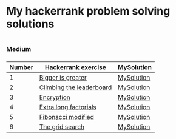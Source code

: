 <H1>My hackerrank problem solving solutions<H1>



<H3>Medium<H3>

|Number| Hackerrank exercise | MySolution |
|------|---------------------|------------|
|1|[Bigger is greater ](https://www.hackerrank.com/challenges/bigger-is-greater/problem)|[MySolution](../master/Medium/Medium/bigger_is_greater_medium.h)|
|2|[Climbing the leaderboard ](https://www.hackerrank.com/challenges/climbing-the-leaderboard/problem)|[MySolution](../master/Medium/Medium/climbing_the_leaderboard_medium.h)|
|3|[Encryption ](https://www.hackerrank.com/challenges/encryption/problem)|[MySolution](../master/Medium/Medium/encryption_medium.h)|
|4|[Extra long factorials ](https://www.hackerrank.com/challenges/extra-long-factorials/problem)|[MySolution](../master/Medium/Medium/extra_long_factorials_medium.h)|
|5|[Fibonacci modified ](https://www.hackerrank.com/challenges/fibonacci-modified/problem)|[MySolution](../master/Medium/Medium/fibonacci_modified_medium.h)|
|6|[The grid search ](https://www.hackerrank.com/challenges/the-grid-search/problem)|[MySolution](../master/Medium/Medium/the_grid_search_medium.h)|
